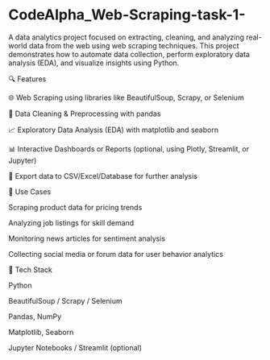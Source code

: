 # CodeAlpha_Web-Scraping-task-1-

A data analytics project focused on extracting, cleaning, and analyzing real-world data from the web using web scraping techniques.
This project demonstrates how to automate data collection, perform exploratory data analysis (EDA), and visualize insights using Python.

🔍 Features

🌐 Web Scraping using libraries like BeautifulSoup, Scrapy, or Selenium

🧼 Data Cleaning & Preprocessing with pandas

📈 Exploratory Data Analysis (EDA) with matplotlib and seaborn

📊 Interactive Dashboards or Reports (optional, using Plotly, Streamlit, or Jupyter)

💾 Export data to CSV/Excel/Database for further analysis

🧠 Use Cases

Scraping product data for pricing trends

Analyzing job listings for skill demand

Monitoring news articles for sentiment analysis

Collecting social media or forum data for user behavior analytics

🚀 Tech Stack

Python

BeautifulSoup / Scrapy / Selenium

Pandas, NumPy

Matplotlib, Seaborn

Jupyter Notebooks / Streamlit (optional)
